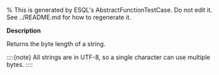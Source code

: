 % This is generated by ESQL's AbstractFunctionTestCase. Do not edit it. See ../README.md for how to regenerate it.

**Description**

Returns the byte length of a string.

::::{note}
All strings are in UTF-8, so a single character can use multiple bytes.
::::


